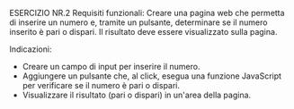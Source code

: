 ESERCIZIO NR.2
Requisiti funzionali: 
Creare una pagina web che permetta di inserire un numero e, tramite un pulsante, determinare se il numero inserito è pari o dispari. Il risultato deve essere visualizzato sulla pagina.

Indicazioni:

- Creare un campo di input per inserire il numero.
- Aggiungere un pulsante che, al click, esegua una funzione JavaScript per verificare se il numero è pari o dispari.
- Visualizzare il risultato (pari o dispari) in un'area della pagina.
